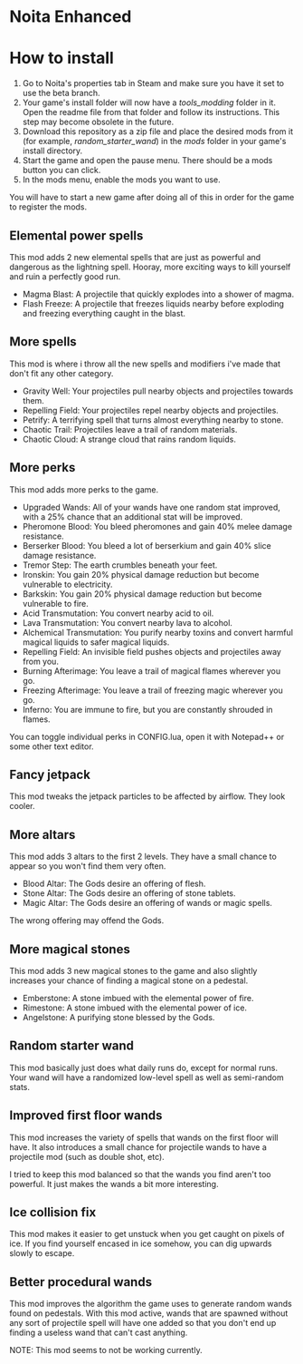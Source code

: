 # Noita Enhanced



# How to install

1. Go to Noita's properties tab in Steam and make sure you have it set to use the beta branch.
2. Your game's install folder will now have a _tools_modding_ folder in it. Open the readme file from that folder and follow its instructions. This step may become obsolete in the future.
3. Download this repository as a zip file and place the desired mods from it (for example, _random_starter_wand_) in the _mods_ folder in your game's install directory.
4. Start the game and open the pause menu. There should be a mods button you can click. 
5. In the mods menu, enable the mods you want to use.

You will have to start a new game after doing all of this in order for the game to register the mods.

## Elemental power spells

This mod adds 2 new elemental spells that are just as powerful and dangerous as the lightning spell. Hooray, more exciting ways to kill yourself and ruin a perfectly good run.

- Magma Blast: A projectile that quickly explodes into a shower of magma.
- Flash Freeze: A projectile that freezes liquids nearby before exploding and freezing everything caught in the blast.

## More spells

This mod is where i throw all the new spells and modifiers i've made that don't fit any other category.

- Gravity Well: Your projectiles pull nearby objects and projectiles towards them.
- Repelling Field: Your projectiles repel nearby objects and projectiles.
- Petrify: A terrifying spell that turns almost everything nearby to stone.
- Chaotic Trail: Projectiles leave a trail of random materials.
- Chaotic Cloud: A strange cloud that rains random liquids.

## More perks

This mod adds more perks to the game.

- Upgraded Wands: All of your wands have one random stat improved, with a 25% chance that an additional stat will be improved.
- Pheromone Blood: You bleed pheromones and gain 40% melee damage resistance.
- Berserker Blood: You bleed a lot of berserkium and gain 40% slice damage resistance.
- Tremor Step: The earth crumbles beneath your feet.
- Ironskin: You gain 20% physical damage reduction but become vulnerable to electricity.
- Barkskin: You gain 20% physical damage reduction but become vulnerable to fire.
- Acid Transmutation: You convert nearby acid to oil.
- Lava Transmutation: You convert nearby lava to alcohol.
- Alchemical Transmutation: You purify nearby toxins and convert harmful magical liquids to safer magical liquids.
- Repelling Field: An invisible field pushes objects and projectiles away from you.
- Burning Afterimage: You leave a trail of magical flames wherever you go.
- Freezing Afterimage: You leave a trail of freezing magic wherever you go.
- Inferno: You are immune to fire, but you are constantly shrouded in flames.

You can toggle individual perks in CONFIG.lua, open it with Notepad++ or some other text editor.

## Fancy jetpack

This mod tweaks the jetpack particles to be affected by airflow. They look cooler.

## More altars

This mod adds 3 altars to the first 2 levels. They have a small chance to appear so you won't find them very often.

- Blood Altar: The Gods desire an offering of flesh.
- Stone Altar: The Gods desire an offering of stone tablets.
- Magic Altar: The Gods desire an offering of wands or magic spells.

The wrong offering may offend the Gods.

## More magical stones

This mod adds 3 new magical stones to the game and also slightly increases your chance of finding a magical stone on a pedestal.

- Emberstone: A stone imbued with the elemental power of fire.
- Rimestone: A stone imbued with the elemental power of ice.
- Angelstone: A purifying stone blessed by the Gods.

## Random starter wand

This mod basically just does what daily runs do, except for normal runs. Your wand will have a randomized low-level spell as well as semi-random stats.

## Improved first floor wands

This mod increases the variety of spells that wands on the first floor will have. It also introduces a small chance for projectile wands to have a projectile mod (such as double shot, etc).

I tried to keep this mod balanced so that the wands you find aren't too powerful. It just makes the wands a bit more interesting.

## Ice collision fix

This mod makes it easier to get unstuck when you get caught on pixels of ice. If you find yourself encased in ice somehow, you can dig upwards slowly to escape.

## Better procedural wands

This mod improves the algorithm the game uses to generate random wands found on pedestals. With this mod active, wands that are spawned without any sort of projectile spell will have one added so that you don't end up finding a useless wand that can't cast anything.

NOTE: This mod seems to not be working currently. 


